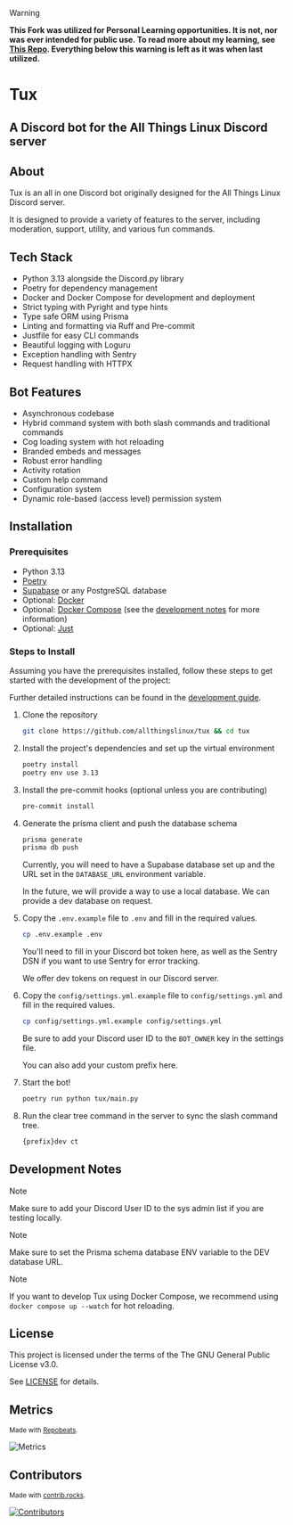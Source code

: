 > [!WARNING]
**This Fork was utilized for Personal Learning opportunities. It is not, nor was ever intended for public use. To read more about my learning, see [This Repo](https://example.com). Everything below this warning is left as it was when last utilized.**

# Tux

## A Discord bot for the All Things Linux Discord server

## About

Tux is an all in one Discord bot originally designed for the All Things Linux Discord server.

It is designed to provide a variety of features to the server, including moderation, support, utility, and various fun commands.

## Tech Stack

- Python 3.13 alongside the Discord.py library
- Poetry for dependency management
- Docker and Docker Compose for development and deployment
- Strict typing with Pyright and type hints
- Type safe ORM using Prisma
- Linting and formatting via Ruff and Pre-commit
- Justfile for easy CLI commands
- Beautiful logging with Loguru
- Exception handling with Sentry
- Request handling with HTTPX

## Bot Features

- Asynchronous codebase
- Hybrid command system with both slash commands and traditional commands
- Cog loading system with hot reloading
- Branded embeds and messages
- Robust error handling
- Activity rotation
- Custom help command
- Configuration system
- Dynamic role-based (access level) permission system

## Installation

### Prerequisites

- Python 3.13
- [Poetry](https://python-poetry.org/docs/)
- [Supabase](https://supabase.io/) or any PostgreSQL database
- Optional: [Docker](https://docs.docker.com/get-docker/)
- Optional: [Docker Compose](https://docs.docker.com/compose/install/) (see the [development notes](#development-notes) for more information)
- Optional: [Just](https://github.com/casey/just/)

### Steps to Install

Assuming you have the prerequisites installed, follow these steps to get started with the development of the project:

Further detailed instructions can be found in the [development guide](docs/development.md).

1. Clone the repository

   ```bash
   git clone https://github.com/allthingslinux/tux && cd tux
   ```

2. Install the project's dependencies and set up the virtual environment

    ```bash
    poetry install
    poetry env use 3.13
    ```

3. Install the pre-commit hooks (optional unless you are contributing)

    ```bash
    pre-commit install
    ```

4. Generate the prisma client and push the database schema

    ```bash
    prisma generate
    prisma db push
    ```

    Currently, you will need to have a Supabase database set up and the URL set in the `DATABASE_URL` environment variable.

    In the future, we will provide a way to use a local database. We can provide a dev database on request.

5. Copy the `.env.example` file to `.env` and fill in the required values.

    ```bash
    cp .env.example .env
    ```

    You'll need to fill in your Discord bot token here, as well as the Sentry DSN if you want to use Sentry for error tracking.

    We offer dev tokens on request in our Discord server.

6. Copy the `config/settings.yml.example` file to `config/settings.yml` and fill in the required values.

    ```bash
    cp config/settings.yml.example config/settings.yml
    ```

    Be sure to add your Discord user ID to the `BOT_OWNER` key in the settings file.

    You can also add your custom prefix here.

7. Start the bot!

    ```bash
    poetry run python tux/main.py
    ```

8. Run the clear tree command in the server to sync the slash command tree.

   ```bash
   {prefix}dev ct
   ```

## Development Notes

> [!NOTE]
Make sure to add your Discord User ID to the sys admin list if you are testing locally.

> [!NOTE]
Make sure to set the Prisma schema database ENV variable to the DEV database URL.

> [!NOTE]
If you want to develop Tux using Docker Compose, we recommend using `docker compose up --watch` for hot reloading.

## License

This project is licensed under the terms of the The GNU General Public License v3.0.

See [LICENSE](LICENSE.md) for details.

## Metrics

<sub>Made with [Repobeats](https://repobeats.axiom.co).</sub>

![Metrics](https://repobeats.axiom.co/api/embed/b988ba04401b7c68edf9def00f5132cd2a7f3735.svg)

## Contributors

<sub>Made with [contrib.rocks](https://contrib.rocks).</sub>

[![Contributors](https://contrib.rocks/image?repo=allthingslinux/tux)](https://github.com/allthingslinux/tux/graphs/contributors)

